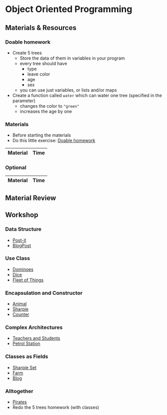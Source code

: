 # Object Oriented Programming

## Materials & Resources

### Doable homework
- Create 5 trees
  - Store the data of them in variables in your program
  - every tree should have
    - type
    - leave color
    - age
    - sex
  - you can use just variables, or lists and/or maps
- Create a function called `water` which can water one tree (specified in the parameter)
  - changes the color to `"green"`
  - increases the age by one

### Materials
- Before starting the materials
- Do this little exercise: [Doable homework](homework.md)

| Material | Time |
|:---------|-----:|

### Optional

| Material | Time |
|:---------|-----:|

## Material Review

## Workshop

### Data Structure

- [Post-it](#)
- [BlogPost](#)

### Use Class

- [Dominoes](#)
- [Dice](#)
- [Fleet of Things](#)

### Encapsulation and Constructor

- [Animal](#)
- [Sharpie](#)
- [Counter](#)

### Complex Architectures

- [Teachers and Students](#)
- [Petrol Station](#)

### Classes as Fields

- [Sharpie Set](#)
- [Farm](#)
- [Blog](#)

### Alltogether

- [Pirates](pirates/java.md)
- Redo the 5 trees homework (with classes)
